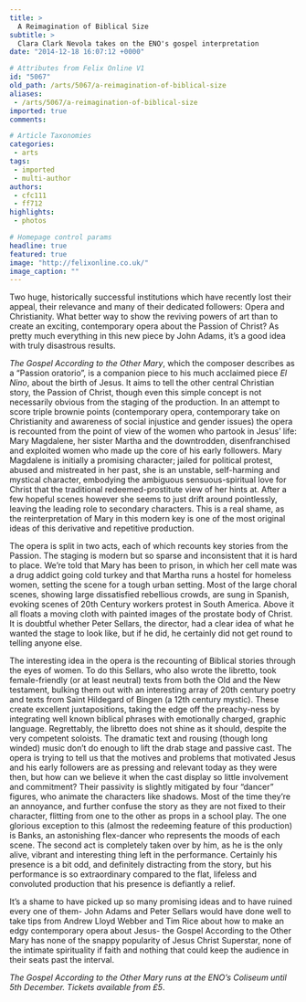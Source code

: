 ```yaml
---
title: >
  A Reimagination of Biblical Size
subtitle: >
  Clara Clark Nevola takes on the ENO's gospel interpretation
date: "2014-12-18 16:07:12 +0000"

# Attributes from Felix Online V1
id: "5067"
old_path: /arts/5067/a-reimagination-of-biblical-size
aliases:
 - /arts/5067/a-reimagination-of-biblical-size
imported: true
comments:

# Article Taxonomies
categories:
 - arts
tags:
 - imported
 - multi-author
authors:
 - cfc111
 - ff712
highlights:
 - photos

# Homepage control params
headline: true
featured: true
image: "http://felixonline.co.uk/"
image_caption: ""
---
```


Two huge, historically successful institutions which have recently lost their appeal, their relevance and many of their dedicated followers: Opera and Christianity. What better way to show the reviving powers of art than to create an exciting, contemporary opera about the Passion of Christ? As pretty much everything in this new piece by John Adams, it’s a good idea with truly disastrous results.

_The Gospel According to the Other Mary_, which the composer describes as a “Passion oratorio”, is a companion piece to his much acclaimed piece _El Nino_, about the birth of Jesus. It aims to tell the other central Christian story, the Passion of Christ, though even this simple concept is not necessarily obvious from the staging of the production. In an attempt to score triple brownie points (contemporary opera, contemporary take on Christianity and awareness of social injustice and gender issues) the opera is recounted from the point of view of the women who partook in Jesus’ life: Mary Magdalene, her sister Martha and the downtrodden, disenfranchised and exploited women who made up the core of his early followers. Mary Magdalene is initially a promising character; jailed for political protest, abused and mistreated in her past, she is an unstable, self-harming and mystical character, embodying the ambiguous sensuous-spiritual love for Christ that the traditional redeemed-prostitute view of her hints at. After a few hopeful scenes however she seems to just drift around pointlessly, leaving the leading role to secondary characters. This is a real shame, as the reinterpretation of Mary in this modern key is one of the most original ideas of this derivative and repetitive production.

The opera is split in two acts, each of which recounts key stories from the Passion. The staging is modern but so sparse and inconsistent that it is hard to place. We’re told that Mary has been to prison, in which her cell mate was a drug addict going cold turkey and that Martha runs a hostel for homeless women, setting the scene for a tough urban setting. Most of the large choral scenes, showing large dissatisfied rebellious crowds, are sung in Spanish, evoking scenes of 20th Century workers protest in South America. Above it all floats a moving cloth with painted images of the prostate body of Christ. It is doubtful whether Peter Sellars, the director, had a clear idea of what he wanted the stage to look like, but if he did, he certainly did not get round to telling anyone else.

The interesting idea in the opera is the recounting of Biblical stories through the eyes of women. To do this Sellars, who also wrote the libretto, took female-friendly (or at least neutral) texts from both the Old and the New testament, bulking them out with an interesting array of 20th century poetry and texts from Saint Hildegard of Bingen (a 12th century mystic). These create excellent juxtapositions, taking the edge off the preachy-ness by integrating well known biblical phrases with emotionally charged, graphic language. Regrettably, the libretto does not shine as it should, despite the very competent soloists. The dramatic text and rousing (though long winded) music don’t do enough to lift the drab stage and passive cast. The opera is trying to tell us that the motives and problems that motivated Jesus and his early followers are as pressing and relevant today as they were then, but how can we believe it when the cast display so little involvement and commitment? Their passivity is slightly mitigated by four “dancer” figures, who animate the characters like shadows. Most of the time they’re an annoyance, and further confuse the story as they are not fixed to their character, flitting from one to the other as props in a school play. The one glorious exception to this (almost the redeeming feature of this production) is Banks, an astonishing flex-dancer who represents the moods of each scene. The second act is completely taken over by him, as he is the only alive, vibrant and interesting thing left in the performance. Certainly his presence is a bit odd, and definitely distracting from the story, but his performance is so extraordinary compared to the flat, lifeless and convoluted production that his presence is defiantly a relief.

It’s a shame to have picked up so many promising ideas and to have ruined every one of them- John Adams and Peter Sellars would have done well to take tips from Andrew Lloyd Webber and Tim Rice about how to make an edgy contemporary opera about Jesus- the Gospel According to the Other Mary has none of the snappy popularity of Jesus Christ Superstar, none of the intimate spirituality if faith and nothing that could keep the audience in their seats past the interval.

_The Gospel According to the Other Mary runs at the ENO’s Coliseum until 5th December. Tickets available from £5_.
